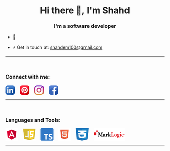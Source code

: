 <!--
**shahdmadhoun/shahdmadhoun** is a ✨ _special_ ✨ repository because its `README.md` (this file) appears on your GitHub profile.

Here are some ideas to get you started:

- 🔭 I’m currently working on ...
- 🌱 I’m currently learning ...
- 👯 I’m looking to collaborate on ...
- 🤔 I’m looking for help with ...
- 💬 Ask me about ...
- 📫 How to reach me: ...
- 😄 Pronouns: ...
- ⚡ Fun fact: ...

-->

<h1 align="center">Hi there 👋, I'm Shahd</h1>
<h3 align="center">I'm a software developer</h3>

- 🌱 

- ⚡ Get in touch at: shahdem100@gmail.com

---
<br />

### Connect with me:

<a href="https://www.linkedin.com/in/shahd-madhoun-em/" target="blank"><img align="center" src="./img/linkedin.png" width="30px" height="30px" /></a>
&nbsp;&nbsp;
<a href="https://www.pinterest.com/shahdmadhoun/" target="blank"><img align="center" src="./img/pinterest.png" width="30px" height="30px" /></a>
&nbsp;&nbsp;
<a href="https://www.instagram.com/shahd.madhoun/" target="blank"><img align="center" src="./img/instagram.png" width="30px" height="30px" /></a>
&nbsp;&nbsp;
<a href="https://www.facebook.com/shahd.madhoun" target="blank"><img align="center" src="./img/facebook.png" width="30px" height="30px" /></a>

---
<br />


### Languages and Tools:

<a href="" target="blank"><img align="center" src="./img/Angular.png" width="40px" height="40px" /></a>
&nbsp;&nbsp;
<a href="" target="blank"><img align="center" src="./img/javascript.jpg" width="40px" height="40px" /></a>
&nbsp;&nbsp;
<a href="" target="blank"><img align="center" src="./img/Typescript.png" width="40px" height="40px" /></a>
&nbsp;&nbsp;
<a href="" target="blank"><img align="center" src="./img/html.png" width="40px" height="40px" /></a>
&nbsp;&nbsp;
<a href="" target="blank"><img align="center" src="./img/css.png" width="40px" height="40px" /></a>
&nbsp;&nbsp;
<a href="" target="blank"><img align="center" src="./img/Marklogic-logo.png" width="100px" height="40px" /></a>
&nbsp;&nbsp;


---
<br />
